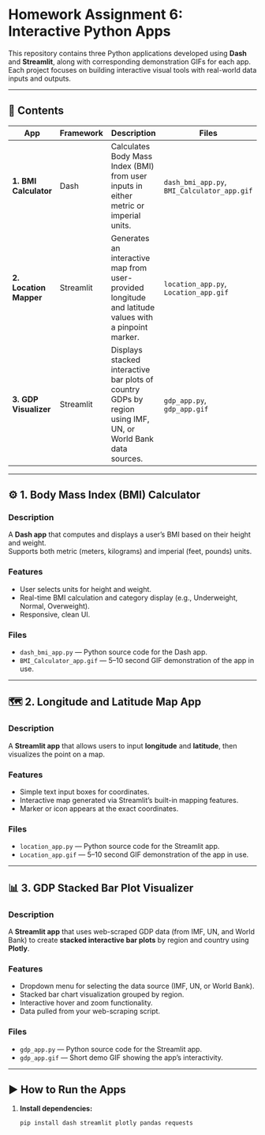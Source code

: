 # Homework Assignment 6: Interactive Python Apps

This repository contains three Python applications developed using **Dash** and **Streamlit**, along with corresponding demonstration GIFs for each app.  
Each project focuses on building interactive visual tools with real-world data inputs and outputs.

---

## 📁 Contents

| App | Framework | Description | Files |
|-----|------------|--------------|-------|
| **1. BMI Calculator** | Dash | Calculates Body Mass Index (BMI) from user inputs in either metric or imperial units. | `dash_bmi_app.py`, `BMI_Calculator_app.gif` |
| **2. Location Mapper** | Streamlit | Generates an interactive map from user-provided longitude and latitude values with a pinpoint marker. | `location_app.py`, `Location_app.gif` |
| **3. GDP Visualizer** | Streamlit | Displays stacked interactive bar plots of country GDPs by region using IMF, UN, or World Bank data sources. | `gdp_app.py`, `gdp_app.gif` |

---

## ⚙️ 1. Body Mass Index (BMI) Calculator

### Description
A **Dash app** that computes and displays a user’s BMI based on their height and weight.  
Supports both metric (meters, kilograms) and imperial (feet, pounds) units.

### Features
- User selects units for height and weight.  
- Real-time BMI calculation and category display (e.g., Underweight, Normal, Overweight).  
- Responsive, clean UI.

### Files
- `dash_bmi_app.py` — Python source code for the Dash app.  
- `BMI_Calculator_app.gif` — 5–10 second GIF demonstration of the app in use.

---

## 🗺️ 2. Longitude and Latitude Map App

### Description
A **Streamlit app** that allows users to input **longitude** and **latitude**, then visualizes the point on a map.

### Features
- Simple text input boxes for coordinates.  
- Interactive map generated via Streamlit’s built-in mapping features.  
- Marker or icon appears at the exact coordinates.

### Files
- `location_app.py` — Python source code for the Streamlit app.  
- `Location_app.gif` — 5–10 second GIF demonstration of the app in use.

---

## 📊 3. GDP Stacked Bar Plot Visualizer

### Description
A **Streamlit app** that uses web-scraped GDP data (from IMF, UN, and World Bank) to create **stacked interactive bar plots** by region and country using **Plotly**.

### Features
- Dropdown menu for selecting the data source (IMF, UN, or World Bank).  
- Stacked bar chart visualization grouped by region.  
- Interactive hover and zoom functionality.  
- Data pulled from your web-scraping script.

### Files
- `gdp_app.py` — Python source code for the Streamlit app.  
- `gdp_app.gif` — Short demo GIF showing the app’s interactivity.

---

## ▶️ How to Run the Apps

1. **Install dependencies:**
   ```bash
   pip install dash streamlit plotly pandas requests
